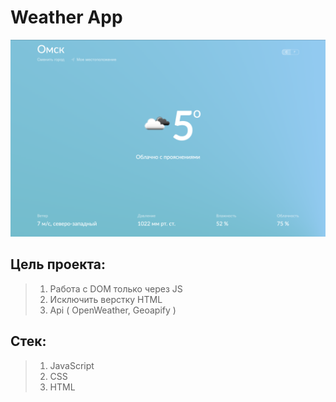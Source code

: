 # Weather App



![Demo](./img/Demo.png)

## Цель проекта:
>1. Работа с DOM только через JS
>2. Исключить верстку HTML
>3. Api ( OpenWeather, Geoapify )

## Стек:
>1. JavaScript
>2. CSS
>3. HTML